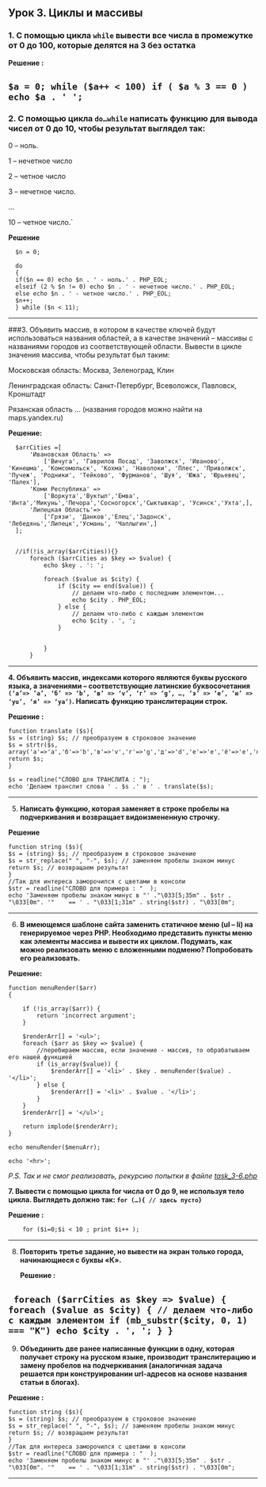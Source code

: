 ## Урок 3. Циклы и массивы

### 1. С помощью цикла `while` вывести все числа в промежутке от 0 до 100, которые делятся на 3 без остатка

**Решение :**

`$a = 0;
while ($a++ < 100) if ( $a % 3 == 0 ) echo $a . ' ';`
---
### 2. С помощью цикла `do…while` написать функцию для вывода чисел от 0 до 10, чтобы результат выглядел так:

   0 – ноль.

   1 – нечетное число

   2 – четное число

   3 – нечетное число.

   …

   10 – четное число.`

**Решение**

      $n = 0;

      do
      {
      if($n == 0) echo $n . ' - ноль.' . PHP_EOL;
      elseif (2 % $n != 0) echo $n . ' - нечетное число.' . PHP_EOL;
      else echo $n . ' - четное число.' . PHP_EOL;
      $n++;
      } while ($n < 11);
---
###3. Объявить массив, в котором в качестве ключей будут использоваться названия областей, а в качестве значений – 
массивы с названиями городов из соответствующей области. Вывести в цикле значения массива, чтобы результат был таким:
   
Московская область:
Москва, Зеленоград, Клин

Ленинградская область:
Санкт-Петербург, Всеволожск, Павловск, Кронштадт

Рязанская область … (названия городов можно найти на maps.yandex.ru) 

**Решение:**


      $arrCities =[
          'Ивановская Область' =>
              ['Вичуга', 'Гаврилов Посад', 'Заволжск', 'Иваново', 'Кинешма', 'Комсомольск', 'Кохма', 'Наволоки', 'Плес', 'Приволжск', 'Пучеж', 'Родники', 'Тейково', 'Фурманов', 'Шуя', 'Южа', 'Юрьевец', 'Палех'],
          'Коми Республика' =>
              ['Воркута','Вуктыл','Емва',  'Инта','Микунь','Печора','Сосногорск','Сыктывкар', 'Усинск','Ухта',],
          'Липецкая Область'=>
              ['Грязи', 'Данков','Елец','Задонск', 'Лебедянь','Липецк','Усмань', 'Чаплыгин',]
      ];


      //if(!is_array($arrCities)){}
          foreach ($arrCities as $key => $value) {
              echo $key . ': ';

              foreach ($value as $city) {
                  if ($city == end($value)) {
                      // делаем что-либо с последним элементом...
                      echo $city . PHP_EOL;
                  } else {
                      // делаем что-либо с каждым элементом
                      echo $city . ', ';
                  }


              }
          }

---
 **4.  Объявить массив, индексами которого являются буквы русского языка, а значениями – соответствующие латинские буквосочетания `(‘а’=> ’a’, ‘б’ => ‘b’, ‘в’ => ‘v’, ‘г’ => ‘g’, …, ‘э’ => ‘e’, ‘ю’ => ‘yu’, ‘я’ => ‘ya’)`. Написать функцию транслитерации строк.**

**Решение :**

    function translate ($s){
    $s = (string) $s; // преобразуем в строковое значение
    $s = strtr($s, array('а'=>'a','б'=>'b','в'=>'v','г'=>'g','д'=>'d','е'=>'e','ё'=>'e','ж'=>'j','з'=>'z','и'=>'i','й'=>'y','к'=>'k','л'=>'l','м'=>'m','н'=>'n','о'=>'o','п'=>'p','р'=>'r','с'=>'s','т'=>'t','у'=>'u','ф'=>'f','х'=>'h','ц'=>'c','ч'=>'ch','ш'=>'sh','щ'=>'shch','ы'=>'y','э'=>'e','ю'=>'yu','я'=>'ya','ъ'=>'','ь'=>''));
    return $s;
    }
    
    $s = readline("СЛОВО для ТРАНСЛИТА : ");
    echo 'Делаем транслит слова ' . $s .' в ' . translate($s);
---
 5. **Написать функцию, которая заменяет в строке пробелы на подчеркивания и возвращает видоизмененную строчку.**

**Решение**

    function string ($s){
    $s = (string) $s; // преобразуем в строковое значение
    $s = str_replace(" ", "-", $s); // заменяем пробелы знаком минус
    return $s; // возвращаем результат
    }
    //Так для интереса заморочился с цветами в консоли
    $str = readline("СЛОВО для примера : "  );
    echo 'Заменяем пробелы знаком минус в "' ."\033[5;35m" . $str . "\033[0m". '"    == ' . "\033[1;31m" . string($str) . "\033[0m";

---
 6. **В имеющемся шаблоне сайта заменить статичное меню (ul – li) на генерируемое через PHP. Необходимо представить пункты 
меню как элементы массива и вывести их циклом. Подумать, как можно реализовать меню с вложенными подменю? 
Попробовать его реализовать.**

**Решение:**

    function menuRender($arr)
    {
    
        if (!is_array($arr)) {
            return 'incorrect argument';
        }
    
        $renderArr[] = '<ul>';
        foreach ($arr as $key => $value) {
            //перебираем массив, если значение - массив, то обрабатываем его нашей функцией
            if (is_array($value)) {
                $renderArr[] = '<li>' . $key . menuRender($value) . '</li>';
            } else {
                $renderArr[] = '<li>' . $value . '</li>';
            }
        }
        $renderArr[] = '</ul>';
    
        return implode($renderArr);
    }
    
    echo menuRender($menuArr);
    
    echo '<hr>';


_P.S. Так и не смог реализовать, рекурсию попытки в файле [task_3-6.php](task_3-6.php)_

**7. Вывести с помощью цикла for числа от 0 до 9, не используя тело цикла. Выглядеть должно так:  `for (…){ // здесь пусто}`**

 **Решение :**

        for ($i=0;$i < 10 ; print $i++ );

---

 8. **Повторить третье задание, но вывести на экран только города, начинающиеся с буквы «К».**

    **Решение :**

  `  foreach ($arrCities as $key => $value) {
    foreach ($value as $city) {
    // делаем что-либо с каждым элементом
    if (mb_substr($city, 0, 1) === "К") echo $city . ', ';
    }
} `
---
 9. **Объединить две ранее написанные функции в одну, которая получает строку на русском языке, производит транслитерацию и замену пробелов на подчеркивания (аналогичная задача решается при конструировании url-адресов на основе названия статьи в блогах).**
 
 **Решение :**

    function string ($s){
    $s = (string) $s; // преобразуем в строковое значение
    $s = str_replace(" ", "-", $s); // заменяем пробелы знаком минус
    return $s; // возвращаем результат
    }
    //Так для интереса заморочился с цветами в консоли
    $str = readline("СЛОВО для примера : "  );
    echo 'Заменяем пробелы знаком минус в "' ."\033[5;35m" . $str . "\033[0m". '"    == ' . "\033[1;31m" . string($str) . "\033[0m";


---
